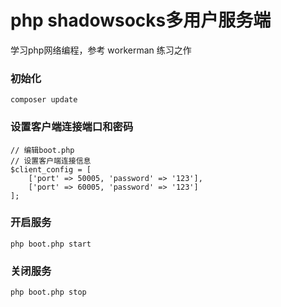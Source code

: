 # php shadowsocks多用户服务端
学习php网络编程，参考 workerman 练习之作

### 初始化
    composer update

### 设置客户端连接端口和密码
    // 编辑boot.php
    // 设置客户端连接信息
    $client_config = [
        ['port' => 50005, 'password' => '123'],
        ['port' => 60005, 'password' => '123']
    ];

### 开启服务
    php boot.php start
    
### 关闭服务    
    php boot.php stop
    
